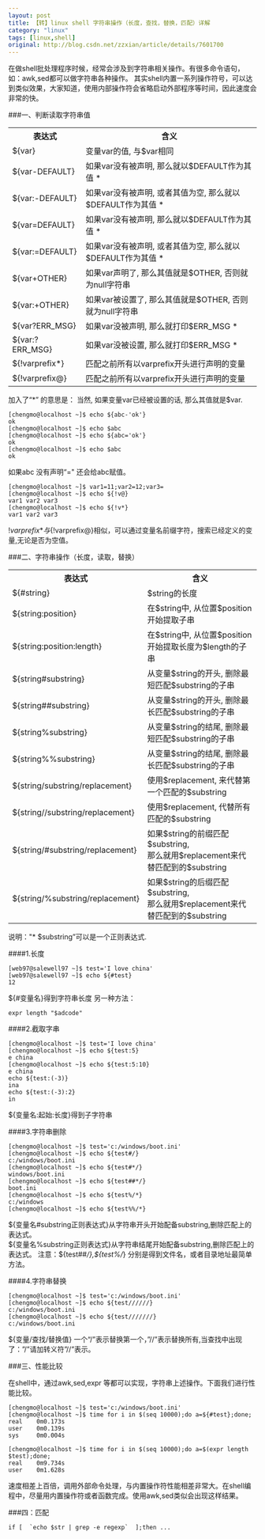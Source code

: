 ```yaml
---
layout: post
title: 【转】linux shell 字符串操作（长度，查找，替换，匹配）详解
category: "linux"
tags: [linux,shell]
original: http://blog.csdn.net/zzxian/article/details/7601700
---
```

在做shell批处理程序时候，经常会涉及到字符串相关操作。有很多命令语句，如：awk,sed都可以做字符串各种操作。 其实shell内置一系列操作符号，可以达到类似效果，大家知道，使用内部操作符会省略启动外部程序等时间，因此速度会非常的快。
  
###一、判断读取字符串值
 
<table class="table table-bordered table-striped table-condensed">
	<tr><th>表达式</th><th>含义</th></tr>
	<tr><td>${var}</td><td>变量var的值, 与$var相同  </td></tr>
	<tr><td>${var-DEFAULT}</td><td>如果var没有被声明, 那么就以$DEFAULT作为其值 *</td></tr>
	<tr><td>${var:-DEFAULT}</td><td>如果var没有被声明, 或者其值为空, 那么就以$DEFAULT作为其值 *  </td></tr>
	<tr><td>${var=DEFAULT}</td><td>如果var没有被声明, 那么就以$DEFAULT作为其值 *</td></tr>
	<tr><td>${var:=DEFAULT}</td><td>如果var没有被声明, 或者其值为空, 那么就以$DEFAULT作为其值 *  </td></tr>
	<tr><td>${var+OTHER}</td><td>如果var声明了, 那么其值就是$OTHER, 否则就为null字符串</td></tr>
	<tr><td>${var:+OTHER}</td><td>如果var被设置了, 那么其值就是$OTHER, 否则就为null字符串  </td></tr>
	<tr><td>${var?ERR_MSG}</td><td>如果var没被声明, 那么就打印$ERR_MSG *</td></tr>
	<tr><td>${var:?ERR_MSG}</td><td>如果var没被设置, 那么就打印$ERR_MSG *  </td></tr>
	<tr><td>${!varprefix*}</td><td>匹配之前所有以varprefix开头进行声明的变量</td></tr>
	<tr><td>${!varprefix@}</td><td>匹配之前所有以varprefix开头进行声明的变量</td></tr>
</table>


加入了“*”  的意思是： 当然, 如果变量var已经被设置的话, 那么其值就是$var.


    [chengmo@localhost ~]$ echo ${abc-'ok'}
    ok
    [chengmo@localhost ~]$ echo $abc
    [chengmo@localhost ~]$ echo ${abc='ok'}
    ok
    [chengmo@localhost ~]$ echo $abc
    ok
 
如果abc 没有声明“=" 还会给abc赋值。 

    [chengmo@localhost ~]$ var1=11;var2=12;var3=
    [chengmo@localhost ~]$ echo ${!v@}            
    var1 var2 var3
    [chengmo@localhost ~]$ echo ${!v*}
    var1 var2 var3
 
${!varprefix*}与${!varprefix@}相似，可以通过变量名前缀字符，搜索已经定义的变量,无论是否为空值。
 
 <!--break-->

###二、字符串操作（长度，读取，替换）
 
<table class="table table-bordered table-striped table-condensed">
	<tr><th>表达式</th><th>含义</th></tr>
	<tr><td>${#string}</td><td>$string的长度  </td></tr>
	<tr><td>${string:position}</td><td>在$string中, 从位置$position开始提取子串</td></tr>
	<tr><td>${string:position:length}</td><td>在$string中, 从位置$position开始提取长度为$length的子串  </td></tr>
	<tr><td>${string#substring}</td><td>从变量$string的开头, 删除最短匹配$substring的子串</td></tr>
	<tr><td>${string##substring}</td><td>从变量$string的开头, 删除最长匹配$substring的子串</td></tr>
	<tr><td>${string%substring}</td><td>从变量$string的结尾, 删除最短匹配$substring的子串</td></tr>
	<tr><td>${string%%substring}</td><td>从变量$string的结尾, 删除最长匹配$substring的子串  </td></tr>
	<tr><td>${string/substring/replacement}</td><td>使用$replacement, 来代替第一个匹配的$substring</td></tr>
	<tr><td>${string//substring/replacement}</td><td>使用$replacement, 代替所有匹配的$substring</td></tr>
	<tr><td>${string/#substring/replacement}</td><td>如果$string的前缀匹配$substring, <br/>那么就用$replacement来代替匹配到的$substring</td></tr>
	<tr><td>${string/%substring/replacement}</td><td>如果$string的后缀匹配$substring, <br/>那么就用$replacement来代替匹配到的$substring</td></tr>
</table>
说明："* $substring”可以是一个正则表达式.
 
####1.长度

    [web97@salewell97 ~]$ test='I love china'
    [web97@salewell97 ~]$ echo ${#test}
    12

${#变量名}得到字符串长度
另一种方法：

    expr length "$adcode"
 
####2.截取字串

    [chengmo@localhost ~]$ test='I love china'
    [chengmo@localhost ~]$ echo ${test:5}     
    e china
    [chengmo@localhost ~]$ echo ${test:5:10} 
    e china
    echo ${test:(-3)}
    ina
    echo ${test:(-3):2}
    in

${变量名:起始:长度}得到子字符串
 
####3.字符串删除

    [chengmo@localhost ~]$ test='c:/windows/boot.ini'
    [chengmo@localhost ~]$ echo ${test#/}
    c:/windows/boot.ini
    [chengmo@localhost ~]$ echo ${test#*/}
    windows/boot.ini
    [chengmo@localhost ~]$ echo ${test##*/}
    boot.ini
    [chengmo@localhost ~]$ echo ${test%/*} 
    c:/windows
    [chengmo@localhost ~]$ echo ${test%%/*}

${变量名#substring正则表达式}从字符串开头开始配备substring,删除匹配上的表达式。  
${变量名%substring正则表达式}从字符串结尾开始配备substring,删除匹配上的表达式。  
注意：${test##*/},${test%/*} 分别是得到文件名，或者目录地址最简单方法。

####4.字符串替换

    [chengmo@localhost ~]$ test='c:/windows/boot.ini'
    [chengmo@localhost ~]$ echo ${test//////}
    c:/windows/boot.ini
    [chengmo@localhost ~]$ echo ${test///////}
    c:/windows/boot.ini
 
${变量/查找/替换值} 一个“/”表示替换第一个，”//”表示替换所有,当查找中出现了：”/”请加转义符”//”表示。

###三、性能比较

在shell中，通过awk,sed,expr 等都可以实现，字符串上述操作。下面我们进行性能比较。

    [chengmo@localhost ~]$ test='c:/windows/boot.ini'                       
    [chengmo@localhost ~]$ time for i in $(seq 10000);do a=${#test};done;           
    real    0m0.173s
    user    0m0.139s
    sys     0m0.004s

    [chengmo@localhost ~]$ time for i in $(seq 10000);do a=$(expr length $test);done;      
    real    0m9.734s
    user    0m1.628s
 
速度相差上百倍，调用外部命令处理，与内置操作符性能相差非常大。在shell编程中，尽量用内置操作符或者函数完成。使用awk,sed类似会出现这样结果。

###四：匹配

    if [  `echo $str | grep -e regexp`  ];then ...